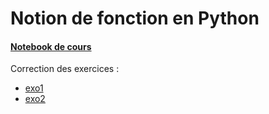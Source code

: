 # Notion de fonction en Python
#### [Notebook de cours](https://github.com/thfruchart/1nsi/blob/main/04/COURS_Fonctions.ipynb)
Correction des exercices : 
* [exo1](https://github.com/thfruchart/1nsi/blob/main/04/04-Exo1.py)
* [exo2](https://github.com/thfruchart/1nsi/blob/main/04/04-Exo2.py)
